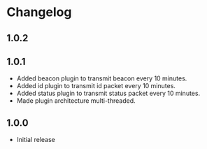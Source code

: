 # Changelog

## 1.0.2



## 1.0.1

* Added beacon plugin to transmit beacon every 10 minutes.
* Added id plugin to transmit id packet every 10 minutes.
* Added status plugin to transmit status packet every 10 minutes.
* Made plugin architecture multi-threaded.

## 1.0.0

* Initial release